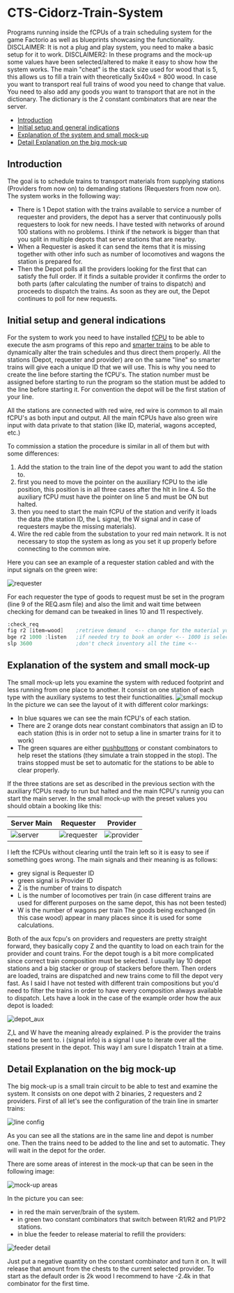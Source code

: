 # CTS-Cidorz-Train-System
Programs running inside the fCPUs of a train scheduling system for the game Factorio as well as blueprints showcasing the functionality.
DISCLAIMER: It is not a plug and play system, you need to make a basic setup for it to work.
DISCLAIMER2: In these programs and the mock-up some values have been selected/altered to make it easy to show how the system works. The main "cheat" is the stack size used for wood that is 5, this allows us to fill a train with theoretically 5x40x4 = 800 wood. In case you want to transport real full trains of wood you need to change that value. You need to also add any goods you want to transport that are not in the dictionary. The dictionary is the 2 constant combinators that are near the server.

- [Introduction](#introduction)
- [Initial setup and general indications](#initial-setup-and-general-indications)
- [Explanation of the system and small mock-up](#explanation-of-the-system-and-small-mock-up)
- [Detail Explanation on the big mock-up](#detail-explanation-on-the-big-mock-up)


## Introduction
The goal is to schedule trains to transport materials from supplying stations (Providers from now on) to demanding stations (Requesters from now on). The system works in the following way:
* There is 1 Depot station with the trains available to service a number of requester and providers, the depot has a server that continuously polls requesters to look for new needs. I have tested with networks of around 100 stations with no problems. I think if the network is bigger than that you split in multiple depots that serve stations that are nearby.
* When a Requester is asked it can send the items that it is missing together with other info such as number of locomotives and wagons the station is prepared for.
* Then the Depot polls all the providers looking for the first that can satisfy the full order. If it finds a suitable provider it confirms the order to both parts (after calculating the number of trains to dispatch) and proceeds to dispatch the trains. As soon as they are out, the Depot continues to poll for new requests.

## Initial setup and general indications
For the system to work you need to have installed [fCPU](https://mods.factorio.com/mod/fcpu) to be able to execute the asm programs of this repo and [smarter trains](https://mods.factorio.com/mod/SmartTrains) to be able to dynamically alter the train schedules and thus direct them properly.
All the stations (Depot, requester and provider) are on the same "line" so smarter trains will give each a unique ID that we will use. This is why you need to create the line before starting the fCPU's. The station number must be assigned before starting to run the program so the station must be added to the line before starting it. For convention the depot will be the first station of your line.

All the stations are connected with red wire, red wire is common to all main fCPU's as both input and output. All the main fCPUs have also green wire input with data private to that station (like ID, material, wagons accepted, etc.)

To commission a station the procedure is similar in all of them but with some differences:

1. Add the station to the train line of the depot you want to add the station to.
2. first you need to move the pointer on the auxiliary fCPU to the idle position, this position is in all three cases after the hlt in line 4. So the auxiliary fCPU must have the pointer on line 5 and must be ON but halted.
3. then you need to start the main fCPU of the station and verify it loads the data (the station ID, the L signal, the W signal and in case of requesters maybe the missing materials).
4. Wire the red cable from the substation to your red main network. It is not necessary to stop the system as long as you set it up properly before connecting to the common wire.

Here you can see an example of a requester station cabled and with the input signals on the green wire:

![requester](/images/requester.jpg)

For each requester the type of goods to request must be set in the program (line 9 of the REQ.asm file) and also the limit and wait time between checking for demand can be tweaked in lines 10 and 11 respectively. 

```asm
:check_req
fig r2 [item=wood]    ;retrieve demand   <-- change for the material you have the requester set up for
bge r2 1000 :listen   ;if needed try to book an order <-- 1000 is selected for the mock-up it is a small quantity
slp 3600              ;don't check inventory all the time <--
```


## Explanation of the system and small mock-up
The small mock-up lets you examine the system with reduced footprint and less running from one place to another. It consist on one station of each type with the auxiliary systems to test their functionalities.
![small mockup](/images/small_mockup.jpg)
In the picture we can see the layout of it with different color markings:
* In blue squares we can see the main fCPU's of each station.
* There are 2 orange dots near constant combinators that assign an ID to each station (this is in order not to setup a line in smarter trains for it to work)
* The green squares are either [pushbuttons](https://mods.factorio.com/mod/pushbutton) or constant combinators to help reset the stations (they simulate a train stopped in the stop). The trains stopped must be set to automatic for the stations to be able to clear properly.

If the three stations are set as described in the previous section with the auxiliary fCPUs ready to run but halted and the main fCPU's runnig you can start the main server. In the small mock-up with the preset values you should obtain a booking like this:

| Server Main | Requester | Provider |
|---|---|---|
| ![server](/images/main_depot_loaded.jpg) | ![requester](/images/req_loaded.jpg) | ![provider](/images/prov_loaded.jpg)|

I left the fCPUs without clearing until the train left so it is easy to see if something goes wrong. The main signals and their meaning is as follows:

* grey signal is Requester ID
* green signal is Provider ID
* Z is the number of trains to dispatch
* L is the number of locomotives per train (in case different trains are used for different purposes on the same depot, this has not been tested)
* W is the number of wagons per train
The goods being exchanged (in this case wood) appear in many places since it is used for some calculations.

Both of the aux fcpu's on providers and requesters are pretty straight forward, they basically copy Z and the quantity to load on each train for the provider and count trains. For the depot tough is a bit more complicated since correct train composition must be selected. I usually lay 10 depot stations and a big stacker or group of stackers before them. Then orders are loaded, trains are dispatched and new trains come to fill the depot very fast. As I said I have not tested with different train compositions but you'd need to filter the trains in order to have every composition always available to dispatch.
Lets have a look in the case of the example order how the aux depot is loaded:

![depot_aux](/images/depot_aux_loaded.jpg)

Z,L and W have the meaning already explained. P is the provider the trains need to be sent to. i (signal info) is a signal I use to iterate over all the stations present in the depot. This way I am sure I dispatch 1 train at a time.

## Detail Explanation on the big mock-up
The big mock-up is a small train circuit to be able to test and examine the system. It consists on one depot with 2 binaries, 2 requesters and 2 providers. 
First of all let's see the configuration of the train line in smarter trains:

![line config](/images/stconfig.jpg)

As you can see all the stations are in the same line and depot is number one. Then the trains need to be added to the line and set to automatic. They will wait in the depot for the order.

There are some areas of interest in the mock-up that can be seen in the following image:

![mock-up areas](/images/mockup_areas.jpg)

In the picture you can see:

* in red the main server/brain of the system.
* in green two constant combinators that switch between R1/R2 and P1/P2 stations.
* in blue the feeder to release material to refill the providers:

![feeder detail](/images/feeder_detail.jpg)

Just put a negative quantity on the constant combinator and turn it on. It will release that amount from the chests to the current selected provider. To start as the default order is 2k wood I recommend to have -2.4k in that combinator for the first time.

